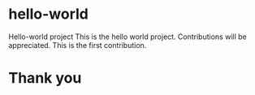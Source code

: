 # hello-world
Hello-world project
This is the hello world project. Contributions will be appreciated.
This is the first contribution.

# Thank you
